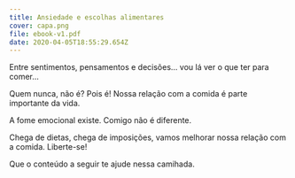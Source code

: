 ```yaml
---
title: Ansiedade e escolhas alimentares
cover: capa.png
file: ebook-v1.pdf
date: 2020-04-05T18:55:29.654Z
---
```


Entre sentimentos, pensamentos e decisões... vou lá ver o que ter para comer...

Quem nunca, não é? Pois é! Nossa relação com a comida é parte importante da vida.

A fome emocional existe. Comigo não é diferente.

Chega de dietas, chega de imposições, vamos melhorar nossa relação com a comida. Liberte-se!

Que o conteúdo a seguir te ajude nessa camihada.
